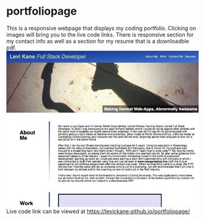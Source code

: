 # portfoliopage

This is a responsive webpage that displays my coding portfolio. Clicking on images will bring you to the live code links. There is responsive section for my contact info as well as a section for my resume that is a downloadble pdf.
<img src="assets/images/Screenshot.png"/>
Live code link can be viewed at https://levickane.github.io/portfoliopage/
